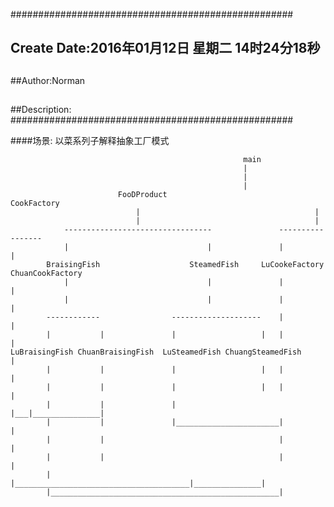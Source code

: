 ###################################################
## Create Date:2016年01月12日 星期二 14时24分18秒
##
##Author:Norman
##
##Description: 
###################################################

####场景:
    以菜系列子解释抽象工厂模式

                                                        main
                                                        |
                                                        |
                                                        |
                            FooDProduct                             CookFactory
                                |                                       |
                                |                                       |
                ---------------------------------               -----------------
                |                               |               |               |
            BraisingFish                    SteamedFish     LuCookeFactory ChuanCookFactory
                |                               |               |               |
                |                               |               |               |
            ------------                --------------------    |               |
            |           |               |                   |   |               |
    LuBraisingFish ChuanBraisingFish  LuSteamedFish ChuangSteamedFish           |
            |           |               |                   |   |               |
            |           |               |                   |   |               |           
            |           |               |                   |___|_______________|
            |           |               |_______________________|               |
            |           |                                       |               |
            |           |                                       |               |
            |           |_______________________________________|_______________|
            |___________________________________________________|
